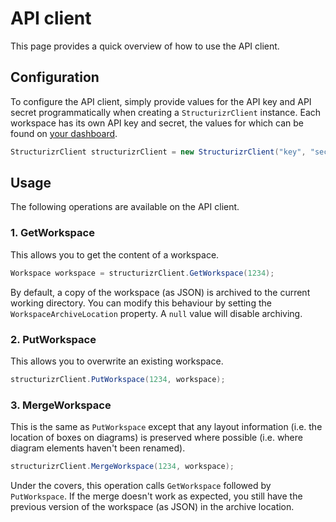# API client

This page provides a quick overview of how to use the API client.

## Configuration

To configure the API client, simply provide values for the API key and API secret programmatically when creating a ```StructurizrClient``` instance. Each workspace has its own API key and secret, the values for which can be found on [your dashboard](https://structurizr.com/dashboard).

```c#
StructurizrClient structurizrClient = new StructurizrClient("key", "secret");
```

## Usage

The following operations are available on the API client.

### 1. GetWorkspace

This allows you to get the content of a workspace.

```c#
Workspace workspace = structurizrClient.GetWorkspace(1234);
```

By default, a copy of the workspace (as JSON) is archived to the current working directory. You can modify this behaviour by setting the ```WorkspaceArchiveLocation``` property. A ```null``` value will disable archiving.

### 2. PutWorkspace

This allows you to overwrite an existing workspace.

```c#
structurizrClient.PutWorkspace(1234, workspace);
```

### 3. MergeWorkspace

This is the same as ```PutWorkspace``` except that any layout information (i.e. the location of boxes on diagrams) is preserved where possible (i.e. where diagram elements haven't been renamed).

```c#
structurizrClient.MergeWorkspace(1234, workspace);
```

Under the covers, this operation calls ```GetWorkspace``` followed by ```PutWorkspace```. If the merge doesn't work as expected, you still have the previous version of the workspace (as JSON) in the archive location.